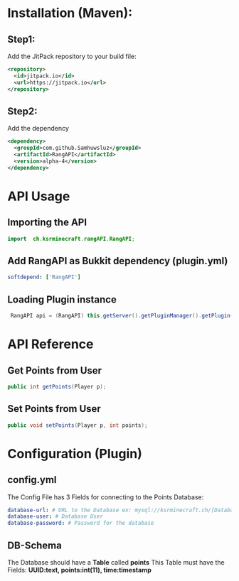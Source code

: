 # Installation (Maven):
## Step1:
Add the JitPack repository to your build file:
```xml
<repository>
  <id>jitpack.io</id>
  <url>https://jitpack.io</url>
</repository>
```

## Step2:
Add the dependency
```xml
<dependency>
  <groupId>com.github.Samhuwsluz</groupId>
  <artifactId>RangAPI</artifactId>
  <version>alpha-4</version>
</dependency>
```

# API Usage
## Importing the API
```java
import  ch.ksrminecraft.rangAPI.RangAPI;
```

## Add RangAPI as Bukkit dependency (plugin.yml)
```yaml
softdepend: ['RangAPI']
```

## Loading Plugin instance
```java
 RangAPI api = (RangAPI) this.getServer().getPluginManager().getPlugin("RangAPI");
```


# API Reference

## Get Points from User
```java
public int getPoints(Player p);
```

## Set Points from User
```java
public void setPoints(Player p, int points);
```

# Configuration (Plugin)
## config.yml
The Config File has 3 Fields for connecting to the Points Database: 

```yml
database-url: # URL to the Database ex: mysql://ksrminecraft.ch/[Databasename]
database-user: # Database User
database-password: # Password for the database
```

## DB-Schema
The Database should have a **Table** called **points**
This Table must have the Fields: **UUID:text, points:int(11), time:timestamp**
